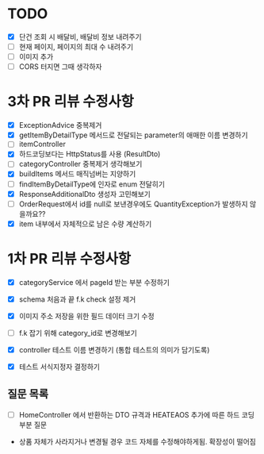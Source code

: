 # TODO
- [x] 단건 조회 시 배달비, 배달비 정보 내려주기
- [ ] 현재 페이지, 페이지의 최대 수 내려주기
- [ ] 이미지 추가
- [ ] CORS 터지면 그때 생각하자

# 3차 PR 리뷰 수정사항
- [x] ExceptionAdvice 중복제거
- [x] getItemByDetailType 메서드로 전달되는 parameter의 애매한 이름 변경하기
- [ ] itemController
- [x] 하드코딩보다는 HttpStatus를 사용 (ResultDto)
- [ ] categoryController 중복제거 생각해보기
- [x] buildItems 메서드 매직넘버는 지양하기
- [ ] findItemByDetailType에 인자로 enum 전달히기
- [x] ResponseAdditionalDto 생성자 고민해보기
- [ ] OrderRequest에서 id를 null로 보낸경우에도 QuantityException가 발생하지 않을까요??
- [x] item 내부에서 자체적으로 남은 수량 계산하기

# 1차 PR 리뷰 수정사항
- [x] categoryService 에서 pageId 받는 부분 수정하기
- [x] schema 처음과 끝 f.k check 설정 제거
- [x] 이미지 주소 저장을 위한 필드 데이터 크기 수정
- [ ] f.k 잡기 위해 category_id로 변경해보기
- [X] controller 테스트 이름 변경하기 (통합 테스트의 의미가 담기도록)
- [x] 테스트 서식지정자 결정하기


## 질문 목록
- [ ] HomeController 에서 반환하는 DTO 규격과 HEATEAOS 추가에 따른 하드 코딩 부분 질문
- 상품 자체가 사라지거나 변경될 경우 코드 자체를 수정해야하게됨. 확장성이 떨어짐
